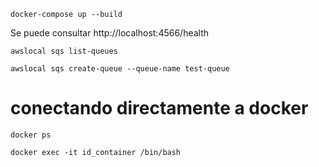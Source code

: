 ```
docker-compose up --build
```

Se puede consultar http://localhost:4566/health


```
awslocal sqs list-queues
```

```
awslocal sqs create-queue --queue-name test-queue
```

# conectando directamente a docker

```
docker ps
```

```
docker exec -it id_container /bin/bash
```